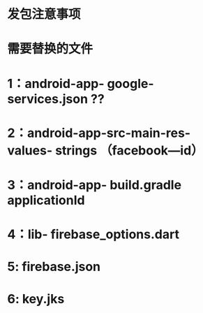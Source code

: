 # 发包注意事项
# 需要替换的文件 
# 1：android-app- google-services.json ??
# 2：android-app-src-main-res-values- strings （facebook—id）
# 3：android-app- build.gradle applicationId
# 4：lib- firebase_options.dart
# 5: firebase.json
# 6: key.jks




